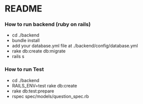 # README #

### How to run backend (ruby on rails) ###

* cd ./backend
* bundle install
* add your database.yml file at ./backend/config/database.yml
* rake db:create db:migrate
* rails s

### How to run Test ###
* cd ./backend
* RAILS_ENV=test rake db:create
* rake db:test:prepare
* rspec spec/models/question_spec.rb